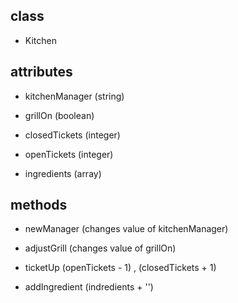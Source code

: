## class

* Kitchen

## attributes

* kitchenManager (string)

* grillOn (boolean)

* closedTickets (integer)

* openTickets (integer)

* ingredients (array)

## methods

* newManager (changes value of kitchenManager)

* adjustGrill (changes value of grillOn)

* ticketUp (openTickets - 1) , (closedTickets + 1)

* addIngredient (indredients + '')
